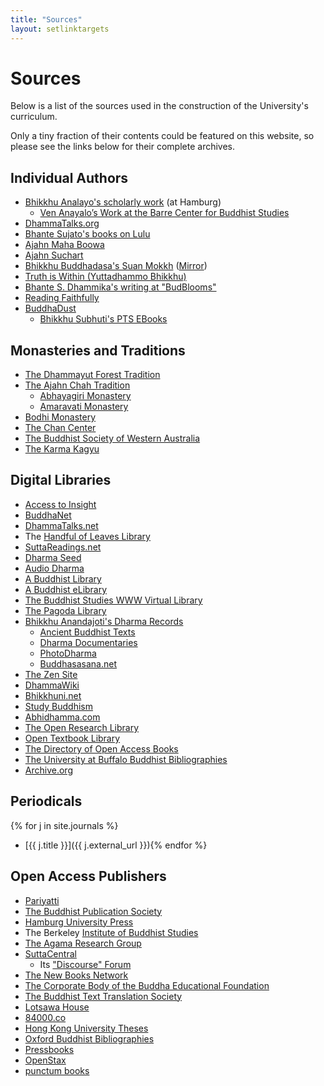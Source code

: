 ```yaml
---
title: "Sources"
layout: setlinktargets
---
```


# Sources

Below is a list of the sources used in the construction of the University's curriculum.

Only a tiny fraction of their contents could be featured on this website, so please see the links below for their complete archives.

## Individual Authors

* [Bhikkhu Analayo's scholarly work](https://www.buddhismuskunde.uni-hamburg.de/en/personen/analayo.html) (at Hamburg)
  * [Ven Anayalo’s Work at the Barre Center for Buddhist Studies](https://www.buddhistinquiry.org/resources/offerings-analayo/publications/)
* [DhammaTalks.org](https://www.dhammatalks.org/ebook_index.html)
* [Bhante Sujato's books on Lulu](https://www.lulu.com/search?adult_audience_rating=00&page=1&pageSize=10&q=sujato&project_type=EBOOK)
* [Ajahn Maha Boowa](http://www.luangta.eu/site/books.php)
* [Ajahn Suchart](https://www.phrasuchart.com/enbook/)
* [Bhikkhu Buddhadasa's Suan Mokkh](https://www.suanmokkh.org/books) ([Mirror](http://www.bia.or.th/en/index.php/teachings-by-buddhadasa-bhikkhu/ebooks/pdf))
* [Truth is Within (Yuttadhammo Bhikkhu)](https://yuttadhammo.sirimangalo.org/p/about.html)
* [Bhante S. Dhammika's writing at "BudBlooms"](http://budblooms.org/)
* [Reading Faithfully](https://readingfaithfully.org/sutta-pitaka-e-books-epub-mobi-kindle/)
* [BuddhaDust](http://buddhadust.net)
  - [Bhikkhu Subhuti's PTS EBooks](https://github.com/bksubhuti/buddhadust/tree/master/pts-ebooks)

## Monasteries and Traditions

* [The Dhammayut Forest Tradition](http://www.forestdhamma.org/books/english/)
* [The Ajahn Chah Tradition](https://forestsangha.org/teachings/books?language=English)
  * [Abhayagiri Monastery](https://www.abhayagiri.org/books/)
  * [Amaravati Monastery](https://www.amaravati.org/dhamma-books/)
* [Bodhi Monastery](https://bodhimonastery.org/religion/audios)
* [The Chan Center](https://chancenter.org/en/publication/free-books)
* [The Buddhist Society of Western Australia](https://bswa.org/teachings)
* [The Karma Kagyu](https://dharmaebooks.org/)

## Digital Libraries

* [Access to Insight](https://www.accesstoinsight.org/)
* [BuddhaNet](http://www.buddhanet.net/ebooks.htm)
* [DhammaTalks.net](http://dhammatalks.net/)
* The [Handful of Leaves Library](http://www.ahandfulofleaves.org/Library.html)
* [SuttaReadings.net](http://www.suttareadings.net/audio/index-readers.html)
* [Dharma Seed](https://dharmaseed.org/talks)
* [Audio Dharma](https://www.audiodharma.org/)
* [A Buddhist Library](http://www.abuddhistlibrary.com/Buddhism/J%20-%20Navigation%20Pages%20and%20A%20List%20of%20Books/Navigation%20Pages/Home%20page.htm)
* [A Buddhist eLibrary](http://www.buddhistelibrary.org/en/index.php?lang=english)
* [The Buddhist Studies WWW Virtual Library](http://www.ciolek.com/WWWVL-Buddhism.html)
* [The Pagoda Library](https://pagoda.or.th/ebook-english-books.html)
* [Bhikkhu Anandajoti's Dharma Records](http://dharma-records.buddhasasana.net/)
  * [Ancient Buddhist Texts](https://www.ancient-buddhist-texts.net/Texts-and-Translations/TT-index.htm)
  * [Dharma Documentaries](https://dharma-documentaries.net)
  * [PhotoDharma](https://www.photodharma.net/Books/Books.htm)
  * [Buddhasasana.net](http://www.buddhasasana.net/)
* [The Zen Site](http://www.thezensite.com/index.html)
* [DhammaWiki](https://dhammawiki.com/index.php/Main_Page)
* [Bhikkhuni.net](http://www.bhikkhuni.net/library/)
* [Study Buddhism](https://studybuddhism.com/)
* [Abhidhamma.com](http://abhidhamma.com/)
* [The Open Research Library](https://openresearchlibrary.org/search-results/g%3DBuddhism/list)
* [Open Textbook Library](https://open.umn.edu/opentextbooks/subjects)
* [The Directory of Open Access Books](https://directory.doabooks.org/)
* [The University at Buffalo Buddhist Bibliographies](https://research.lib.buffalo.edu/buddhism/)
* [Archive.org](https://archive.org/search.php?query=dhamma%20OR%20buddhism%20OR%20buddhist)

## Periodicals

{% for j in site.journals %}
* [{{ j.title }}]({{ j.external_url }}){% endfor %}

## Open Access Publishers

* [Pariyatti](https://store.pariyatti.org/eBooks_c_439.html)
* [The Buddhist Publication Society](http://www.bps.lk/library.php)
* [Hamburg University Press](https://www.buddhismuskunde.uni-hamburg.de/en/publikationen/hamburg-buddhist-studies.html)
* The Berkeley [Institute of Buddhist Studies](https://www.shin-ibs.edu/research/archived-publications-and-research-projects/)
* [The Agama Research Group](http://agamaresearch.dila.edu.tw/publications)
* [SuttaCentral](https://suttacentral.net/)
  * Its ["Discourse" Forum](https://discourse.suttacentral.net/search?q=pdf)
* [The New Books Network](https://newbooksnetwork.com/category/religion-faith/buddhist-studies/)
* [The Corporate Body of the Buddha Educational Foundation](http://www.budaedu.org/en/)
* [The Buddhist Text Translation Society](https://www.buddhisttexts.org/collections/free-english-ebooks)
* [Lotsawa House](https://www.lotsawahouse.org/topics/)
* [84000.co](https://84000.co/)
* [Hong Kong University Theses](http://hub.hku.hk/handle/10722/50080)
* [Oxford Buddhist Bibliographies](https://www.oxfordbibliographies.com/browse?module_0=obo-9780195393521)
* [Pressbooks](https://pressbooks.directory/)
* [OpenStax](https://openstax.org/subjects)
* [punctum books](https://punctumbooks.com/)
